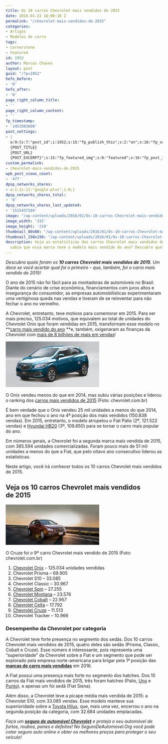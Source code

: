 ```yaml
---
title: Os 10 carros Chevrolet mais vendidos de 2015
date: 2016-01-22 16:00:10 Z
permalink: "/chevrolet-mais-vendidos-de-2015"
categories:
- Artigos
- Modelos de carro
tags:
- cornerstone
- Featured
id: 1952
author: Marcos Chaves
layout: post
guid: "/?p=1952"
hefo_before:
- '0'
hefo_after:
- '0'
page_right_column_title:
- ''
page_right_column_content:
- ''
fp_timestamp:
- '1453503600'
post_settings:
- |
  a:9:{s:7:"post_id";i:1952;s:15:"fp_publish_this";s:2:"on";s:16:"fp_schedule_this";s:3:"yes";s:11:"fp_datetime";s:16:"2016/01/22 21:00";s:18:"fp_timezone_offset";s:3:"120";s:8:"msg_body";s:66:"Novo post no {SITE_NAME}
  {POST_TITLE}
  {POST_URL}
  {POST_EXCERPT}";s:15:"fp_featured_img";s:8:"featured";s:16:"fp_post_img_text";s:0:"";s:5:"pages";a:2:{i:0;s:3:"own";i:1;s:15:"520743491417556";}}
custom_permalink:
- chevrolet-mais-vendidos-de-2015
wpb_post_views_count:
- '477'
dpsp_networks_shares:
- a:1:{s:11:"google-plus";i:0;}
dpsp_networks_shares_total:
- '0'
dpsp_networks_shares_last_updated:
- '1515437184'
image: "/wp-content/uploads/2016/01/Os-10-carros-Chevrolet-mais-vendidos-de-2015.png"
image_width: '332'
image_height: '210'
thumbnail_80x80: "/wp-content/uploads/2016/01/Os-10-carros-Chevrolet-mais-vendidos-de-2015-80x80.png"
thumbnail_150x150: "/wp-content/uploads/2016/01/Os-10-carros-Chevrolet-mais-vendidos-de-2015-150x150.png"
description: Veja as estatísticas dos carros Chevrolet mais vendidos de 2015. Você
  sabia que essa marca teve o modelo mais vendido do ano? Descubra qual!
---
```


_Descubra quais foram os **10 carros Chevrolet mais vendidos de 2015**. Um doce se você acertar qual foi o primeiro &#8211; que, também, foi o carro mais vendido de 2015!_

O ano de 2015 não foi fácil para as montadoras de automóveis no Brasil. Diante do cenário de crise econômica, financiamentos com juros altos e insegurança do consumidor, as empresas automobilísticas experimentaram uma vertiginosa queda nas vendas e tiveram de se reinventar para não fechar o ano no vermelho.

A Chevrolet, entretanto, teve motivos para comemorar em 2015. Para ser mais preciso, 125.034 motivos, que equivalem ao total de unidades do Chevrolet Onix que foram vendidas em 2015, transformam esse modelo no **<a href="/carros-mais-vendidos-2015" target="_blank">carro mais vendido do ano</a> **e, também, oxigenaram as finanças da Chevrolet com <a href="http://motorshow.com.br/conheca-o-ranking-de-faturamento-dos-carros-mais-vendidos-do-brasil/" target="_blank">mais de 8 bilhões de reais em vendas</a>!

<div id="attachment_1981"  class="wp-caption alignleft">
  <img class="wp-image-1981 size-medium" src="/wp-content/uploads/2016/02/novo-chevrolet-onix-300x146.jpg" alt="Chevrolet Onix azul" width="300" height="146" />
  
  <p class="wp-caption-text">
    O Onix vendeu menos do que em 2014, mas subiu várias posições e liderou o ranking dos <a href="/carros-mais-vendidos-2015" target="_blank">carros mais vendidos de 2015</a> (Foto: chevrolet.com.br)
  </p>
</div>

É bem verdade que o Onix vendeu 25 mil unidades a menos do que 2014, ano em que fechou o ano na 4ª posição dos mais vendidos (150.838 vendas). Em 2015, entretanto, o modelo atropelou o Fiat Palio (2º, 121.522 vendas) e <a href="/media-de-precos-de-seguro-do-hyundai-HB20" target="_blank">Hyundai HB20</a> (3º, 109.850) para se tornar o carro mais popular do ano.

Em números gerais, a Chevrolet foi a segunda marca mais vendida de 2015, com 385.594 unidades comercializadas. Foram pouco mais de 51 mil unidades a menos do que a Fiat, que pelo oitavo ano consecutivo liderou as estatísticas.

Neste artigo, você irá conhecer todos os 10 carros Chevrolet mais vendidos de 2015.

## Veja os 10 carros Chevrolet mais vendidos de 2015

<div id="attachment_1979"  class="wp-caption alignright">
  <img class="wp-image-1979 size-medium" src="/wp-content/uploads/2016/02/novo-chevrolet-cruze-300x129.jpg" alt="Novo Chevrolet Cruze 2016" width="300" height="129" />
  
  <p class="wp-caption-text">
    O Cruze foi o 9º carro Chevrolet mais vendido de 2015 (Foto: chevrolet.com.br)
  </p>
</div>

  1. <a href="/seguro-auto-chevrolet-onix" target="_blank">Chevrolet Onix</a> – 125.034 unidades vendidas
  2. Chevrolet Prisma – 69.905
  3. Chevrolet S10 – 33.085
  4. Chevrolet Classic – 30.967
  5. <a href="/seguro-auto-logan-cobalt-etios-hilux-spin" target="_blank">Chevrolet Spin</a> – 27.255
  6. <a href="/seguro-auto-montana" target="_blank">Chevrolet Montana</a> – 23.576
  7. <a href="/seguro-auto-chevrolet-cobalt" target="_blank">Chevrolet Cobalt</a> – 22.957
  8. <a href="/seguro-chevrolet-celta" target="_blank">Chevrolet Celta</a> – 17.792
  9. <a href="/seguro-chevrolet-cruze" target="_blank">Chevrolet Cruze</a> – 11.513
 10. Chevrolet Tracker – 10.966

### Desempenho da Chevrolet por categoria

A Chevrolet teve forte presença no segmento dos sedãs. Dos 10 carros Chevrolet mais vendidos de 2015, quatro deles são sedãs (Prisma, Classic, Cobalt e Cruze). Esse número é interessante, pois representa uma “superioridade” da Chevrolet sobre a Fiat e um segmento que pode ser explorado pela empresa norte-americana para brigar pela 1ª posição das **<a href="/10-marcas-mais-vendidas-2015" target="_blank">marcas de carro mais vendidas</a>** em 2016.

A Fiat possui uma presença mais forte no segmento dos hatches. Dos 10 carros da Fiat mais vendidos de 2015, três foram hatches (Palio, <a href="/media-de-precos-do-seguro-auto-uno" target="_blank">Uno</a> e <a href="/seguro-fiat-punto" target="_blank">Punto</a>), e apenas um foi sedã (Fiat Siena).

Além disso, a Chevrolet teve a picape média mais vendida de 2015: a Chevrolet S10, com 33.085 vendas. Esse modelo manteve sua superioridade sobre a <a href="/seguro-hilux" target="_blank">Toyota Hilux</a>, que, mais uma vez, encerrou o ano na segunda posição da categoria, com 32.684 unidades emplacadas.

_Faça um **<a href="/seguro-chevrolet" target="_blank">seguro de automóvel Chevrolet</a>** e proteja o seu automóvel de furtos, roubos, panes e defeitos! No SeguroDeAutomovel.Org você pode cotar seguro auto online e obter os melhores preços para proteger o seu veículo!_